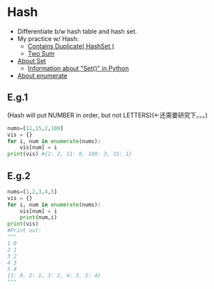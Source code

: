 # Hash

* Differentiate b/w hash table and hash set.
* My practice w/ Hash:
  * [Contains Duplicate( HashSet )](https://github.com/tingyuyang/python_lc/blob/master/Easy/217.%20Contains%20Duplicate.py)
  * [Two Sum](https://github.com/tingyuyang/python_lc/blob/master/Easy/1.%20Two%20Sum.py)
* [About Set](https://github.com/tingyuyang/python_lc/blob/master/Memo/About%20Set.md)
	* [Information about "Set()" in Python](http://www.learnpython.org/en/Sets)
* [About enumerate](https://github.com/tingyuyang/python_lc/blob/master/Memo/About%20Enumerate.md)


## E.g.1
(Hash will put NUMBER in order, but not LETTERS)(<-还需要研究下。。。)
```python
nums=[11,15,2,100]
vis = {}
for i, num in enumerate(nums):
    vis[num] = i
print(vis) #{2: 2, 11: 0, 100: 3, 15: 1}
```
## E.g.2
```python
nums=[1,2,3,4,5]
vis = {}
for i, num in enumerate(nums):
	vis[num] = i
	print(num,i)
print(vis)
#Print out:
"""
1 0
2 1
3 2
4 3
5 4
{1: 0, 2: 1, 3: 2, 4: 3, 5: 4}
"""
```


